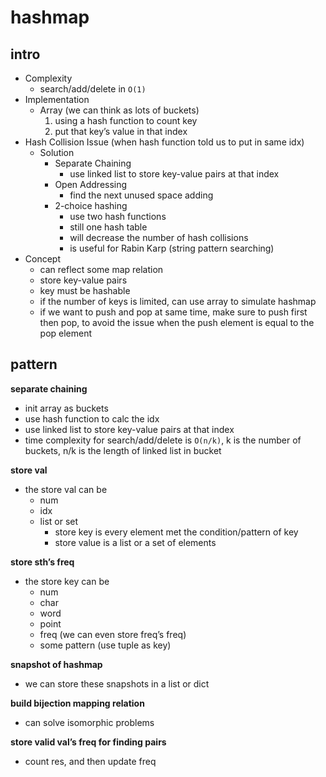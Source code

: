# hashmap

## intro

- Complexity
    - search/add/delete in `O(1)`
- Implementation
    - Array (we can think as lots of buckets)
        1. using a hash function to count key
        2. put that key’s value in that index
- Hash Collision Issue (when hash function told us to put in same idx)
    - Solution
        - Separate Chaining
            - use linked list to store key-value pairs at that index
        - Open Addressing
            - find the next unused space adding
        - 2-choice hashing
            - use two hash functions
            - still one hash table
            - will decrease the number of hash collisions
            - is useful for Rabin Karp (string pattern searching)
- Concept
    - can reflect some map relation
    - store key-value pairs
    - key must be hashable
    - if the number of keys is limited, can use array to simulate hashmap
    - if we want to push and pop at same time, make sure to push first then pop, to avoid the issue when the push element is equal to the pop element

## pattern

**separate chaining**

- init array as buckets
- use hash function to calc the idx
- use linked list to store key-value pairs at that index
- time complexity for search/add/delete is `O(n/k)`, k is the number of buckets, n/k is the length of linked list in bucket

**store val**

- the store val can be
    - num
    - idx
    - list or set
        - store key is every element met the condition/pattern of key
        - store value is a list or a set of elements

**store sth’s freq**

- the store key can be
  - num
  - char
  - word
  - point
  - freq (we can even store freq’s freq)
  - some pattern (use tuple as key)

**snapshot of hashmap**

- we can store these snapshots in a list or dict

**build bijection mapping relation**

- can solve isomorphic problems

**store valid val’s freq for finding pairs**

- count res, and then update freq
